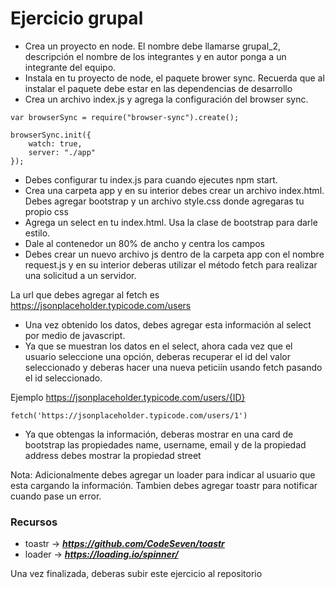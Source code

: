 # Ejercicio grupal

- Crea un proyecto en node. El nombre debe llamarse grupal_2, descripción el nombre de los integrantes y en autor ponga a un integrante del equipo.
- Instala en tu proyecto de node, el paquete brower sync. Recuerda que al instalar el paquete debe estar en las dependencias de desarrollo
- Crea un archivo index.js y agrega la configuración del browser sync.
```
var browserSync = require("browser-sync").create();

browserSync.init({
    watch: true,
    server: "./app"
});
```
- Debes configurar tu index.js para cuando ejecutes npm start.
- Crea una carpeta app y en su interior debes crear un archivo index.html. Debes agregar bootstrap y un archivo style.css donde agregaras tu propio css
- Agrega un select en tu index.html. Usa la clase de bootstrap para darle estilo.
- Dale al contenedor un 80% de ancho y centra los campos
- Debes crear un nuevo archivo js dentro de la carpeta app con el nombre request.js y en su interior deberas utilizar el método fetch para realizar una solicitud a un servidor.

La url que debes agregar al fetch es https://jsonplaceholder.typicode.com/users
- Una vez obtenido los datos, debes agregar esta información al select por medio de javascript.
- Ya que se muestran los datos en el select, ahora cada vez que el usuario seleccione una opción, deberas recuperar el id del valor seleccionado y deberas hacer una nueva peticiín usando fetch pasando el id seleccionado. 

Ejemplo
https://jsonplaceholder.typicode.com/users/{ID}
```
fetch('https://jsonplaceholder.typicode.com/users/1')
```
- Ya que obtengas la información, deberas mostrar en una card de bootstrap las propiedades name, username, email y de la propiedad address debes mostrar la propiedad street

Nota: Adicionalmente debes agregar un loader para indicar al usuario que esta cargando la información. Tambien debes agregar toastr para notificar cuando pase un error.

### Recursos 

- toastr ->  ***https://github.com/CodeSeven/toastr***
- loader -> ***https://loading.io/spinner/***


Una vez finalizada, deberas subir este ejercicio al repositorio

```
